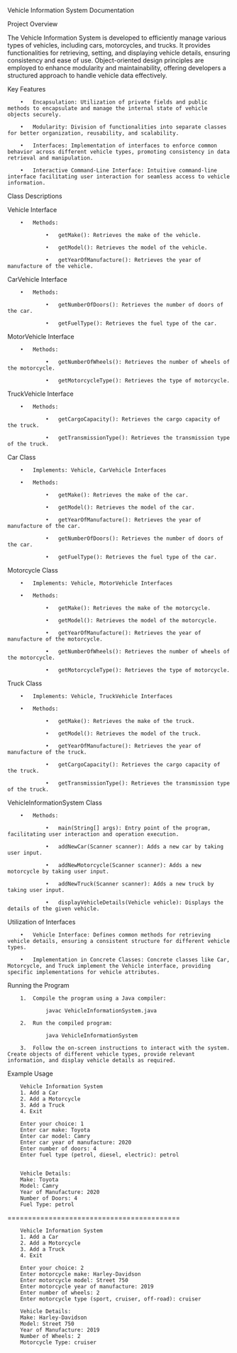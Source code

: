 Vehicle Information System Documentation

Project Overview

The Vehicle Information System is developed to efficiently manage various types of vehicles, including cars, motorcycles, and trucks. It provides functionalities for retrieving, setting, and displaying vehicle details, ensuring consistency and ease of use. Object-oriented design principles are employed to enhance modularity and maintainability, offering developers a structured approach to handle vehicle data effectively.

Key Features

		•	Encapsulation: Utilization of private fields and public methods to encapsulate and manage the internal state of vehicle objects securely.
		
		•	Modularity: Division of functionalities into separate classes for better organization, reusability, and scalability.
		
		•	Interfaces: Implementation of interfaces to enforce common behavior across different vehicle types, promoting consistency in data retrieval and manipulation.
		
		•	Interactive Command-Line Interface: Intuitive command-line interface facilitating user interaction for seamless access to vehicle information.



Class Descriptions

Vehicle Interface

		•	Methods:
	
				•	getMake(): Retrieves the make of the vehicle.
		
				•	getModel(): Retrieves the model of the vehicle.
		
				•	getYearOfManufacture(): Retrieves the year of manufacture of the vehicle.

CarVehicle Interface

		•	Methods:

				•	getNumberOfDoors(): Retrieves the number of doors of the car.
				
				•	getFuelType(): Retrieves the fuel type of the car.

MotorVehicle Interface

		•	Methods:

				•	getNumberOfWheels(): Retrieves the number of wheels of the motorcycle.
				
				•	getMotorcycleType(): Retrieves the type of motorcycle.

TruckVehicle Interface

		•	Methods:
	
				•	getCargoCapacity(): Retrieves the cargo capacity of the truck.
		
				•	getTransmissionType(): Retrieves the transmission type of the truck.

Car Class

		•	Implements: Vehicle, CarVehicle Interfaces

		•	Methods:
	
				•	getMake(): Retrieves the make of the car.
		
				•	getModel(): Retrieves the model of the car.
		
				•	getYearOfManufacture(): Retrieves the year of manufacture of the car.
		
				•	getNumberOfDoors(): Retrieves the number of doors of the car.
		
				•	getFuelType(): Retrieves the fuel type of the car.

Motorcycle Class

		•	Implements: Vehicle, MotorVehicle Interfaces

		•	Methods:

				•	getMake(): Retrieves the make of the motorcycle.

				•	getModel(): Retrieves the model of the motorcycle.
		
				•	getYearOfManufacture(): Retrieves the year of manufacture of the motorcycle.
		
				•	getNumberOfWheels(): Retrieves the number of wheels of the motorcycle.
		
				•	getMotorcycleType(): Retrieves the type of motorcycle.
		
Truck Class

		•	Implements: Vehicle, TruckVehicle Interfaces

		•	Methods:

				•	getMake(): Retrieves the make of the truck.
				
				•	getModel(): Retrieves the model of the truck.
				
				•	getYearOfManufacture(): Retrieves the year of manufacture of the truck.
				
				•	getCargoCapacity(): Retrieves the cargo capacity of the truck.
				
				•	getTransmissionType(): Retrieves the transmission type of the truck.

VehicleInformationSystem Class

		•	Methods:

				•	main(String[] args): Entry point of the program, facilitating user interaction and operation execution.
				
				•	addNewCar(Scanner scanner): Adds a new car by taking user input.
				
				•	addNewMotorcycle(Scanner scanner): Adds a new motorcycle by taking user input.
				
				•	addNewTruck(Scanner scanner): Adds a new truck by taking user input.
				
				•	displayVehicleDetails(Vehicle vehicle): Displays the details of the given vehicle.


Utilization of Interfaces

		•	Vehicle Interface: Defines common methods for retrieving vehicle details, ensuring a consistent structure for different vehicle types.
		
		•	Implementation in Concrete Classes: Concrete classes like Car, Motorcycle, and Truck implement the Vehicle interface, providing specific implementations for vehicle attributes.

Running the Program

		1.	Compile the program using a Java compiler:
   
				javac VehicleInformationSystem.java 
		
		2.	Run the compiled program:
	
				java VehicleInformationSystem 
		
		3.	Follow the on-screen instructions to interact with the system. Create objects of different vehicle types, provide relevant information, and display vehicle details as required.

Example Usage

		Vehicle Information System
		1. Add a Car
		2. Add a Motorcycle
		3. Add a Truck
		4. Exit

		Enter your choice: 1
		Enter car make: Toyota
		Enter car model: Camry
		Enter car year of manufacture: 2020
		Enter number of doors: 4
		Enter fuel type (petrol, diesel, electric): petrol
		
		
		Vehicle Details:
		Make: Toyota
		Model: Camry
		Year of Manufacture: 2020
		Number of Doors: 4
		Fuel Type: petrol

==========================================

		Vehicle Information System
		1. Add a Car
		2. Add a Motorcycle
		3. Add a Truck
		4. Exit
		
		Enter your choice: 2
		Enter motorcycle make: Harley-Davidson
		Enter motorcycle model: Street 750
		Enter motorcycle year of manufacture: 2019
		Enter number of wheels: 2
		Enter motorcycle type (sport, cruiser, off-road): cruiser
		
		Vehicle Details:
		Make: Harley-Davidson
		Model: Street 750
		Year of Manufacture: 2019
		Number of Wheels: 2
		Motorcycle Type: cruiser
